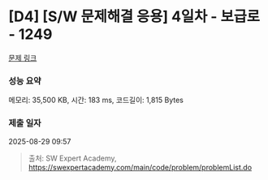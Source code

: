 # [D4] [S/W 문제해결 응용] 4일차 - 보급로 - 1249 

[문제 링크](https://swexpertacademy.com/main/code/problem/problemDetail.do?contestProbId=AV15QRX6APsCFAYD) 

### 성능 요약

메모리: 35,500 KB, 시간: 183 ms, 코드길이: 1,815 Bytes

### 제출 일자

2025-08-29 09:57



> 출처: SW Expert Academy, https://swexpertacademy.com/main/code/problem/problemList.do
